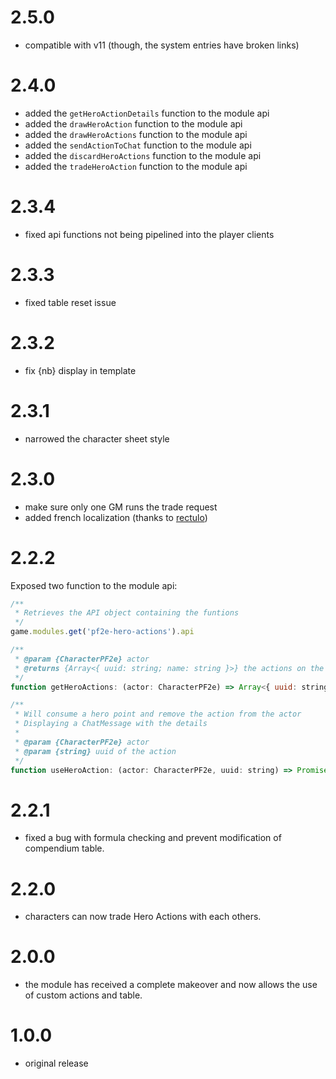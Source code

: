 # 2.5.0

-   compatible with v11 (though, the system entries have broken links)

# 2.4.0

-   added the `getHeroActionDetails` function to the module api
-   added the `drawHeroAction` function to the module api
-   added the `drawHeroActions` function to the module api
-   added the `sendActionToChat` function to the module api
-   added the `discardHeroActions` function to the module api
-   added the `tradeHeroAction` function to the module api

# 2.3.4

-   fixed api functions not being pipelined into the player clients

# 2.3.3

-   fixed table reset issue

# 2.3.2

-   fix {nb} display in template

# 2.3.1

-   narrowed the character sheet style

# 2.3.0

-   make sure only one GM runs the trade request
-   added french localization (thanks to [rectulo](https://github.com/rectulo))

# 2.2.2

Exposed two function to the module api:

```js
/**
 * Retrieves the API object containing the funtions
 */
game.modules.get('pf2e-hero-actions').api
```

```js
/**
 * @param {CharacterPF2e} actor
 * @returns {Array<{ uuid: string; name: string }>} the actions on the actor
 */
function getHeroActions: (actor: CharacterPF2e) => Array<{ uuid: string; name: string }>
```

```js
/**
 * Will consume a hero point and remove the action from the actor
 * Displaying a ChatMessage with the details
 *
 * @param {CharacterPF2e} actor
 * @param {string} uuid of the action
 */
function useHeroAction: (actor: CharacterPF2e, uuid: string) => Promise<void>
```

# 2.2.1

-   fixed a bug with formula checking and prevent modification of compendium table.

# 2.2.0

-   characters can now trade Hero Actions with each others.

# 2.0.0

-   the module has received a complete makeover and now allows the use of custom actions and table.

# 1.0.0

-   original release
